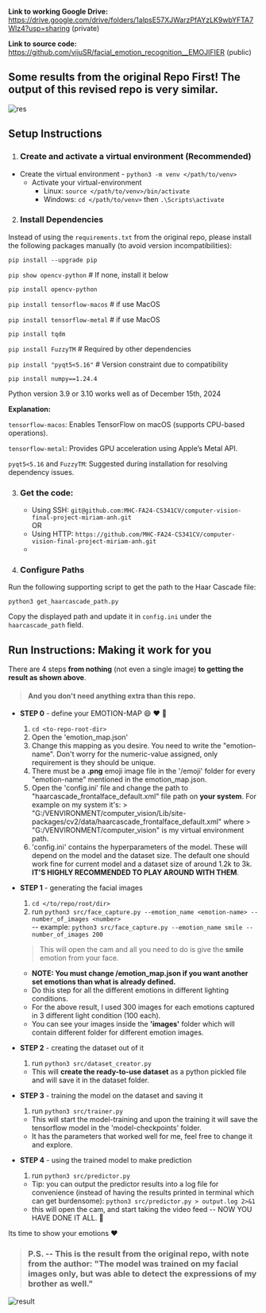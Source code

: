 **Link to working Google Drive:**
https://drive.google.com/drive/folders/1alpsE57XJWarzPfAYzLK9wbYFTA7Wlz4?usp=sharing (private)

**Link to source code:**
https://github.com/vijuSR/facial_emotion_recognition__EMOJIFIER (public)

## Some results from the original Repo First! The output of this revised repo is very similar. 
![res](https://user-images.githubusercontent.com/20581741/46920875-34492e00-d012-11e8-81ac-fb9a69a40a57.gif)  
## Setup Instructions

1. ### Create and activate a virtual environment (Recommended)

 - Create the virtual environment
        - `python3 -m venv </path/to/venv>`  
    - Activate your virtual-environment
        - Linux: `source </path/to/venv>/bin/activate`
        - Windows: `cd </path/to/venv>` then `.\Scripts\activate`  

2. ### Install Dependencies
Instead of using the `requirements.txt` from the original repo, please install the following packages manually (to avoid version incompatibilities):

`pip install --upgrade pip`

`pip show opencv-python`  # If none, install it below

`pip install opencv-python`

`pip install tensorflow-macos` # if use MacOS

`pip install tensorflow-metal` # if use MacOS

`pip install tqdm`

`pip install FuzzyTM`  # Required by other dependencies

`pip install "pyqt5<5.16"`  # Version constraint due to compatibility

`pip install numpy==1.24.4`

Python version 3.9 or 3.10 works well as of December 15th, 2024

**Explanation:**

`tensorflow-macos`: Enables TensorFlow on macOS (supports CPU-based operations).

`tensorflow-metal`: Provides GPU acceleration using Apple’s Metal API.

`pyqt5<5.16` and `FuzzyTM`: Suggested during installation for resolving dependency issues.

3. ### Get the code:
    - Using SSH: `git@github.com:MHC-FA24-CS341CV/computer-vision-final-project-miriam-anh.git`  
    OR  
    - Using HTTP: `https://github.com/MHC-FA24-CS341CV/computer-vision-final-project-miriam-anh.git`
    - 
4. ### Configure Paths

Run the following supporting script to get the path to the Haar Cascade file:

`python3 get_haarcascade_path.py`

Copy the displayed path and update it in `config.ini` under the `haarcascade_path` field.

## Run Instructions: Making it work for you 

There are 4 steps **from nothing** (not even a single image) **to getting the result as shown above**.  
> #### And you don't need anything extra than this repo.  
- **STEP 0** - define your EMOTION-MAP :smile: :heart: :clap:
   1. `cd <to-repo-root-dir>`
   1. Open the 'emotion_map.json'
   1. Change this mapping as you desire. You need to write the "emotion-name". Don't worry for the numeric-value assigned, only requirement is they should be unique.
   1. There must be a **.png** emoji image file in the '/emoji' folder for every "emotion-name" mentioned in the emotion_map.json.
   1. Open the 'config.ini' file and change the path to "haarcascade_frontalface_default.xml" file path on **your system**. For example on my system it's: > "G:/VENVIRONMENT/computer_vision/Lib/site-packages/cv2/data/haarcascade_frontalface_default.xml" where > "G:/VENVIRONMENT/computer_vision" is my virtual environment path.
   1. 'config.ini' contains the hyperparameters of the model. These will depend on the model and the dataset size. The default one should work fine for current model and a dataset size of around 1.2k to 3k. **IT'S HIGHLY RECOMMENDED TO PLAY AROUND WITH THEM**.

- **STEP 1** - generating the facial images 
   1. `cd </to/repo/root/dir>`  
   1. run `python3 src/face_capture.py --emotion_name <emotion-name> --number_of_images <number>`   
   -- example: `python3 src/face_capture.py --emotion_name smile --number_of_images 200`
   > This will open the cam and all you need to do is give the **smile** emotion from your face.
   - **NOTE: You must change /emotion_map.json if you want another set emotions than what is already defined.**
   - Do this step for all the different emotions in different lighting conditions.
   - For the above result, I used 300 images for each emotions captured in 3 different light condition (100  each).
   - You can see your images inside the **'images'** folder which will contain different folder for different emotion images.
    
- **STEP 2** - creating the dataset out of it  
   1. run `python3 src/dataset_creator.py`
   - This will **create the ready-to-use dataset** as a python pickled file and will save it in the dataset folder.
    
- **STEP 3** - training the model on the dataset and saving it  
    1. run `python3 src/trainer.py`
    - This will start the model-training and upon the training it will save the tensorflow model in the 'model-checkpoints' folder.  
    - It has the parameters that worked well for me, feel free to change it and explore.  
    
- **STEP 4** - using the trained model to make prediction  
    1. run `python3 src/predictor.py`
    - Tip: you can output the predictor results into a log file for convenience (instead of having the results printed in terminal which can get burdensome):
      `python3 src/predictor.py > output.log 2>&1` 
    - this will open the cam, and start taking the video feed -- NOW YOU HAVE DONE IT ALL. :clap:  
    
Its time to show your emotions :heart:

> ### P.S. -- This is the result from the original repo, with note from the author: "The model was trained on my facial images only, but was able to detect the expressions of my brother as well." 
![result](https://user-images.githubusercontent.com/20581741/46920764-a4ef4b00-d010-11e8-943e-79623139d073.gif)
